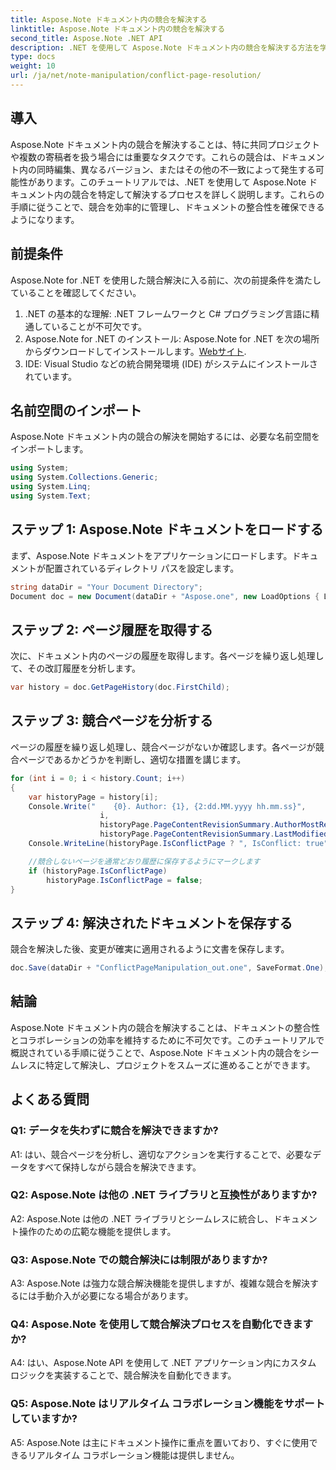 ```yaml
---
title: Aspose.Note ドキュメント内の競合を解決する
linktitle: Aspose.Note ドキュメント内の競合を解決する
second_title: Aspose.Note .NET API
description: .NET を使用して Aspose.Note ドキュメント内の競合を解決する方法を学びます。効率的に競合を解決するためのステップバイステップのガイド。
type: docs
weight: 10
url: /ja/net/note-manipulation/conflict-page-resolution/
---
```

## 導入

Aspose.Note ドキュメント内の競合を解決することは、特に共同プロジェクトや複数の寄稿者を扱う場合には重要なタスクです。これらの競合は、ドキュメント内の同時編集、異なるバージョン、またはその他の不一致によって発生する可能性があります。このチュートリアルでは、.NET を使用して Aspose.Note ドキュメント内の競合を特定して解決するプロセスを詳しく説明します。これらの手順に従うことで、競合を効率的に管理し、ドキュメントの整合性を確保できるようになります。

## 前提条件

Aspose.Note for .NET を使用した競合解決に入る前に、次の前提条件を満たしていることを確認してください。

1. .NET の基本的な理解: .NET フレームワークと C# プログラミング言語に精通していることが不可欠です。
2.  Aspose.Note for .NET のインストール: Aspose.Note for .NET を次の場所からダウンロードしてインストールします。[Webサイト](https://releases.aspose.com/note/net/).
3. IDE: Visual Studio などの統合開発環境 (IDE) がシステムにインストールされています。

## 名前空間のインポート

Aspose.Note ドキュメント内の競合の解決を開始するには、必要な名前空間をインポートします。

```csharp
using System;
using System.Collections.Generic;
using System.Linq;
using System.Text;
```

## ステップ 1: Aspose.Note ドキュメントをロードする

まず、Aspose.Note ドキュメントをアプリケーションにロードします。ドキュメントが配置されているディレクトリ パスを設定します。

```csharp
string dataDir = "Your Document Directory";
Document doc = new Document(dataDir + "Aspose.one", new LoadOptions { LoadHistory = true });
```

## ステップ 2: ページ履歴を取得する

次に、ドキュメント内のページの履歴を取得します。各ページを繰り返し処理して、その改訂履歴を分析します。

```csharp
var history = doc.GetPageHistory(doc.FirstChild);
```

## ステップ 3: 競合ページを分析する

ページの履歴を繰り返し処理し、競合ページがないか確認します。各ページが競合ページであるかどうかを判断し、適切な措置を講じます。

```csharp
for (int i = 0; i < history.Count; i++)
{
    var historyPage = history[i];
    Console.Write("    {0}. Author: {1}, {2:dd.MM.yyyy hh.mm.ss}",
                    i,
                    historyPage.PageContentRevisionSummary.AuthorMostRecent,
                    historyPage.PageContentRevisionSummary.LastModifiedTime);
    Console.WriteLine(historyPage.IsConflictPage ? ", IsConflict: true" : string.Empty);

    //競合しないページを通常どおり履歴に保存するようにマークします
    if (historyPage.IsConflictPage)
        historyPage.IsConflictPage = false;
}
```

## ステップ 4: 解決されたドキュメントを保存する

競合を解決した後、変更が確実に適用されるように文書を保存します。

```csharp
doc.Save(dataDir + "ConflictPageManipulation_out.one", SaveFormat.One);
```

## 結論

Aspose.Note ドキュメント内の競合を解決することは、ドキュメントの整合性とコラボレーションの効率を維持するために不可欠です。このチュートリアルで概説されている手順に従うことで、Aspose.Note ドキュメント内の競合をシームレスに特定して解決し、プロジェクトをスムーズに進めることができます。

## よくある質問

### Q1: データを失わずに競合を解決できますか?

A1: はい、競合ページを分析し、適切なアクションを実行することで、必要なデータをすべて保持しながら競合を解決できます。

### Q2: Aspose.Note は他の .NET ライブラリと互換性がありますか?

A2: Aspose.Note は他の .NET ライブラリとシームレスに統合し、ドキュメント操作のための広範な機能を提供します。

### Q3: Aspose.Note での競合解決には制限がありますか?

A3: Aspose.Note は強力な競合解決機能を提供しますが、複雑な競合を解決するには手動介入が必要になる場合があります。

### Q4: Aspose.Note を使用して競合解決プロセスを自動化できますか?

A4: はい、Aspose.Note API を使用して .NET アプリケーション内にカスタム ロジックを実装することで、競合解決を自動化できます。

### Q5: Aspose.Note はリアルタイム コラボレーション機能をサポートしていますか?

A5: Aspose.Note は主にドキュメント操作に重点を置いており、すぐに使用できるリアルタイム コラボレーション機能は提供しません。